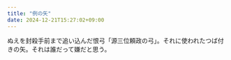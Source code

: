 ```yaml
---
title: "例の矢"
date: 2024-12-21T15:27:02+09:00
---
```

ぬえを封殺手前まで追い込んだ恨弓「源三位頼政の弓」。それに使われたつば付きの矢。それは誰だって嫌だと思う。
